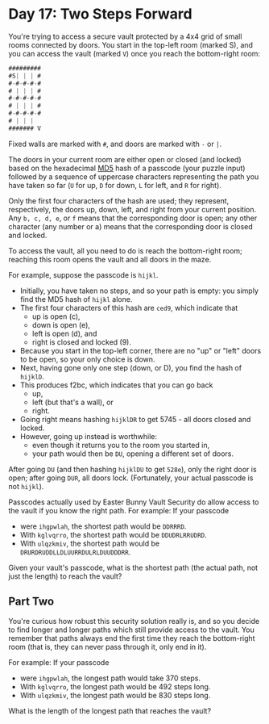 # Day 17: Two Steps Forward

You're trying to access a secure vault protected by a 4x4 grid of
small rooms connected by doors. You start in the top-left room (marked S),
and you can access the vault (marked `V`) once you reach the bottom-right room:

```scala
#########
#S| | | #
#-#-#-#-#
# | | | #
#-#-#-#-#
# | | | #
#-#-#-#-#
# | | |
####### V
```

Fixed walls are marked with `#`, and doors are marked with `-` or `|`.

The doors in your current room are either open or closed (and locked)
based on the hexadecimal [MD5](https://en.wikipedia.org/wiki/MD5)
hash of a passcode (your puzzle input)
followed by a sequence of uppercase characters representing the path
you have taken so far (`U` for up, `D` for down, `L` for left, and `R` for right).

Only the first four characters of the hash are used; they represent, respectively,
the doors up, down, left, and right from your current position.
Any `b, c, d, e`, or `f` means that the corresponding door is open;
any other character (any number or a) means that
the corresponding door is closed and locked.

To access the vault, all you need to do is reach the bottom-right room;
reaching this room opens the vault and all doors in the maze.

For example, suppose the passcode is `hijkl`.

- Initially, you have taken no steps, and so your path is empty:
you simply find the MD5 hash of `hijkl` alone.
- The first four characters of this hash are `ced9`, which indicate that
  - up is open (c),
  - down is open (e),
  - left is open (d), and
  - right is closed and locked (9).
- Because you start in the top-left corner,
there are no "up" or "left" doors to be open, so your only choice is down.
- Next, having gone only one step (down, or D), you find the hash of `hijklD`.
- This produces f2bc, which indicates that you can go back
  - up,
  - left (but that's a wall), or
  - right.
- Going right means hashing `hijklDR` to get 5745 - all doors closed and locked.
- However, going up instead is worthwhile:
  - even though it returns you to the room you started in,
  - your path would then be `DU`, opening a different set of doors.

After going `DU` (and then hashing `hijklDU` to get `528e`),
only the right door is open;
after going `DUR`, all doors lock.
(Fortunately, your actual passcode is not `hijkl`).

Passcodes actually used by Easter Bunny Vault Security do allow
access to the vault if you know the right path.
For example: If your passcode

- were `ihgpwlah`, the shortest path would be `DDRRRD`.
- With `kglvqrro`, the shortest path would be `DDUDRLRRUDRD`.
- With `ulqzkmiv`, the shortest path would be `DRURDRUDDLLDLUURRDULRLDUUDDDRR`.

Given your vault's passcode, what is the shortest path
(the actual path, not just the length) to reach the vault?

## Part Two

You're curious how robust this security solution really is,
and so you decide to find longer and longer paths which still
provide access to the vault. You remember that paths always
end the first time they reach the bottom-right room
(that is, they can never pass through it, only end in it).

For example: If your passcode

- were `ihgpwlah`, the longest path would take 370 steps.
- With `kglvqrro`, the longest path would be 492 steps long.
- With `ulqzkmiv`, the longest path would be 830 steps long.

What is the length of the longest path that reaches the vault?
